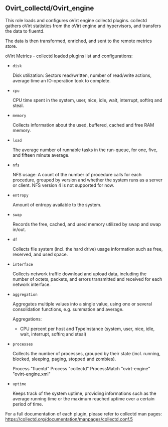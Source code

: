 ## Ovirt_collectd/Ovirt_engine

This role loads and configures oVirt engine collectd plugins.
collectd gathers oVirt statistics from the oVirt engine and hypervisors, and transfers the data to fluentd.

The data is then transformed, enriched, and sent to the remote metrics store.

oVirt Metrics - collectd loaded plugins list and configurations:

- `disk`

  Disk utilization: Sectors read/written, number of read/write actions, average time an IO-operation took to complete.

- `cpu`

  CPU time spent in the system, user, nice, idle, wait, interrupt, softirq and steal.

- `memory`

  Collects information about the used, buffered, cached and free RAM memory.

- `load`

  The average number of runnable tasks in the run-queue, for one, five, and fifteen minute average.

- `nfs`

  NFS usage: A count of the number of procedure calls for each procedure,
  grouped by version and whether the system runs as a server or client.
  NFS version 4 is not supported for now.

- `entropy`

  Amount of entropy available to the system.

- `swap`

  Records the free, cached, and used memory utilized by swap and swap in/out.

- `df`

  Collects file system (incl. the hard drive) usage information such as free, reserved, and used space.

- `interface`

  Collects network traffic download and upload data, including the number of octets, packets, and errors
  transmitted and received for each network interface.

- `aggregation`

  Aggregates multiple values into a single value, using one or several consolidation functions,
  e.g. summation and average.

  Aggregations:

  - CPU percent per host and TypeInstance (system, user, nice, idle, wait, interrupt, softirq and steal)

- `processes`

  Collects the number of processes, grouped by their state
  (incl. running, blocked, sleeping, paging, stopped and zombies).

  Process "fluentd"
  Process "collectd"
  ProcessMatch "ovirt-engine" "ovirt-engine\.xml"

- `uptime`

  Keeps track of the system uptime, providing informations such as the average running time or
  the maximum reached uptime over a certain period of time.


For a full documentation of each plugin, please refer to collectd man pages:
<https://collectd.org/documentation/manpages/collectd.conf.5>
